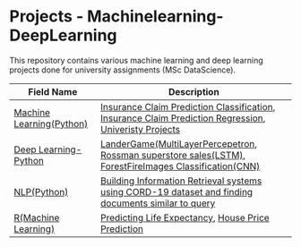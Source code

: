 # Projects - Machinelearning-DeepLearning

This repository contains various machine learning and deep learning projects done for university assignments (MSc DataScience).

| Field Name                                   | Description |
| ---------------------------------------------| -----------  |
| [Machine Learning(Python)](https://github.com/Jhansi-27/University-Projects-Machinelearning-DeepLearning/tree/main/MachineLearning(Python))|  [Insurance Claim Prediction Classification](https://github.com/Jhansi-27/Projects-Machinelearning-DeepLearning/blob/main/MachineLearning(Python)/Insurance%20Claim%20Prediction/Classification_Insurance_Claim.ipynb),  [Insurance Claim Prediction Regression](https://github.com/Jhansi-27/Projects-Machinelearning-DeepLearning/blob/main/MachineLearning(Python)/Insurance%20Claim%20Prediction/Regression_Insurance_Claimvalue_Prediction.ipynb), [Univeristy Projects](https://github.com/Jhansi-27/CE888)|
| [Deep Learning-Python](https://github.com/Jhansi-27/University-Projects-Machinelearning-DeepLearning/tree/main/DeepLearning%20(Python))| [LanderGame(MultiLayerPercepetron](https://github.com/Jhansi-27/University-Projects-Machinelearning-DeepLearning/tree/main/DeepLearning%20(Python)/MultiLayerPercepetronFromScratch), [Rossman superstore sales(LSTM)](https://github.com/Jhansi-27/Projects-Machinelearning-DeepLearning/tree/main/DeepLearning%20(Python)/Rossmann%20Store%20Sales%20Prediction(LSTM)), [ForestFireImages Classification(CNN)](https://github.com/Jhansi-27/CE888/tree/main/FinalProject) |
| [NLP(Python)](https://github.com/Jhansi-27/Projects-Machinelearning-DeepLearning/tree/main/NLP%20(Python)) | [Building Information Retrieval systems using CORD-19 dataset and finding documents similar to query](https://github.com/Jhansi-27/Projects-Machinelearning-DeepLearning/blob/main/NLP%20(Python)/Building%20Information%20Retrieval%20System/IR_System2.ipynb)    |
| [R(Machine Learning)](https://github.com/Jhansi-27/Projects-Machinelearning-DeepLearning/tree/main/R%20(Machine%20Learning))                       | [Predicting Life Expectancy](https://github.com/Jhansi-27/Projects-Machinelearning-DeepLearning/tree/main/R%20(Machine%20Learning)/Life%20Expectancy%20Prediction), [House Price Prediction](https://github.com/Jhansi-27/Projects-Machinelearning-DeepLearning/tree/main/R%20(Machine%20Learning)/HousePrice_Prediction)   |

